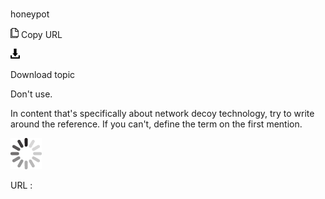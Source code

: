 # 

honeypot

![Copy URL](media/honeypot/Copy.png)
Copy URL

![Download](media/honeypot/Download.png)

Download topic

Don't use. 

In
content that's specifically about network decoy technology, try to
write around the reference. If you can't, define the term on the
first mention.

![In progress](media/honeypot/activity-large.gif)

URL :
